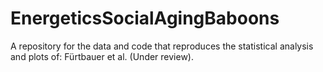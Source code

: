 # EnergeticsSocialAgingBaboons
A repository for the data and code that reproduces the statistical analysis and plots of: Fürtbauer et al. (Under review).
